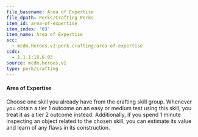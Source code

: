 ```yaml
---
file_basename: Area of Expertise
file_dpath: Perks/Crafting Perks
item_id: area-of-expertise
item_index: '03'
item_name: Area of Expertise
scc:
  - mcdm.heroes.v1:perk.crafting:area-of-expertise
scdc:
  - 1.1.1:18.6:03
source: mcdm.heroes.v1
type: perk/crafting
---
```


#### Area of Expertise

Choose one skill you already have from the crafting skill group. Whenever you obtain a tier 1 outcome on an easy or medium test using this skill, you treat it as a tier 2 outcome instead. Additionally, if you spend 1 minute inspecting an object related to the chosen skill, you can estimate its value and learn of any flaws in its construction.
